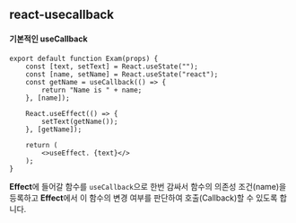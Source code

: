 ## react-usecallback

#### 기본적인 useCallback
```
export default function Exam(props) {
    const [text, setText] = React.useState("");
    const [name, setName] = React.useState("react");
    const getName = useCallback(() => {
        return "Name is " + name;
    }, [name]);
    
    React.useEffect(() => {
        setText(getName());        
    }, [getName]);

    return (
        <>useEffect. {text}</>
    );
}
```

**Effect**에 들어갈 함수를 `useCallback`으로 한번 감싸서 함수의 의존성 조건(name)을 등록하고 **Effect**에서 이 함수의 변경 여부를 판단하여 호출(Callback)할 수 있도록 합니다.
